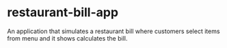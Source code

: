 # restaurant-bill-app
An application that simulates a restaurant bill where customers select items from menu and it shows calculates the bill.
